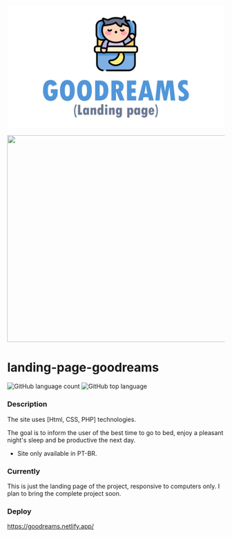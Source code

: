 <p align="center">
  <img width="600" src="assets/to_readme/splashtogithub.png"
</p>

<p align="center">
  <img width="800" height="480" src="assets/to_readme/goodreams_git_1.gif"
</p>
  
# landing-page-goodreams
![GitHub language count](https://img.shields.io/github/languages/count/Jolonte/landing-page-goodreams)
![GitHub top language](https://img.shields.io/github/languages/top/Jolonte/landing-page-goodreams)
  
### Description
The site uses [Html, CSS, PHP] technologies.
  
The goal is to inform the user of the best time to go to bed, enjoy a pleasant night's sleep and be productive the next day.
  
  - Site only available in PT-BR.

### Currently
This is just the landing page of the project, responsive to computers only. I plan to bring the complete project soon.

### Deploy
https://goodreams.netlify.app/
